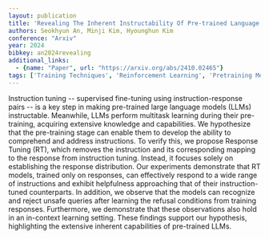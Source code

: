 ```yaml
---
layout: publication
title: 'Revealing The Inherent Instructability Of Pre-trained Language Models'
authors: Seokhyun An, Minji Kim, Hyounghun Kim
conference: "Arxiv"
year: 2024
bibkey: an2024revealing
additional_links:
  - {name: "Paper", url: "https://arxiv.org/abs/2410.02465"}
tags: ['Training Techniques', 'Reinforcement Learning', 'Pretraining Methods', 'Fine-Tuning', 'Prompting', 'Pre-Training', 'In-Context Learning']
---
```

Instruction tuning -- supervised fine-tuning using instruction-response pairs
-- is a key step in making pre-trained large language models (LLMs)
instructable. Meanwhile, LLMs perform multitask learning during their
pre-training, acquiring extensive knowledge and capabilities. We hypothesize
that the pre-training stage can enable them to develop the ability to
comprehend and address instructions. To verify this, we propose Response Tuning
(RT), which removes the instruction and its corresponding mapping to the
response from instruction tuning. Instead, it focuses solely on establishing
the response distribution. Our experiments demonstrate that RT models, trained
only on responses, can effectively respond to a wide range of instructions and
exhibit helpfulness approaching that of their instruction-tuned counterparts.
In addition, we observe that the models can recognize and reject unsafe queries
after learning the refusal conditions from training responses. Furthermore, we
demonstrate that these observations also hold in an in-context learning
setting. These findings support our hypothesis, highlighting the extensive
inherent capabilities of pre-trained LLMs.
